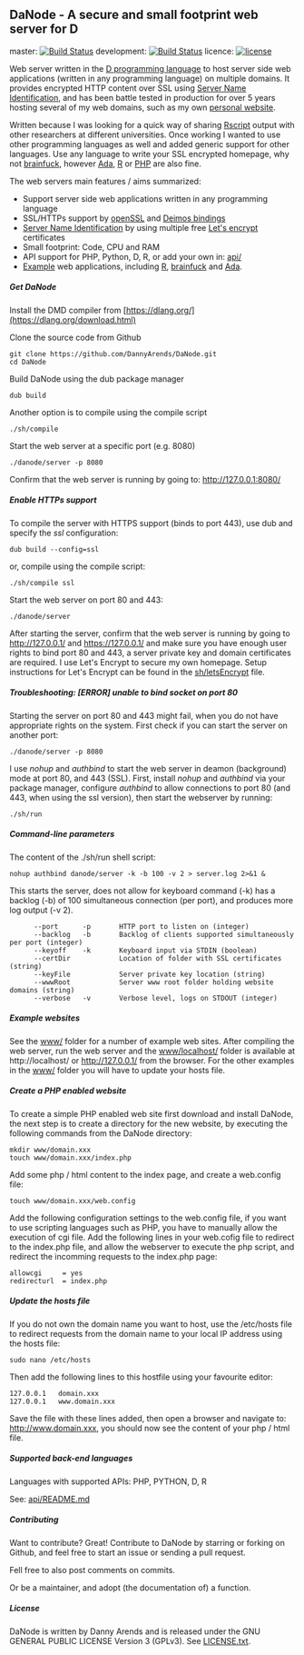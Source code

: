 DaNode - A secure and small footprint web server for D 
------------------------------------------------------
master: [![Build Status](https://travis-ci.org/DannyArends/DaNode.svg?branch=master)](https://travis-ci.org/DannyArends/DaNode)
development: [![Build Status](https://travis-ci.org/DannyArends/DaNode.svg?branch=development)](https://travis-ci.org/DannyArends/DaNode)
licence: [![license](https://img.shields.io/github/license/DannyArends/DaNode.svg?style=flat)](https://github.com/DannyArends/DaNode/blob/master/LICENSE.txt)

Web server written in the [D programming language](https://dlang.org/) to 
host server side web applications (written in any programming language) on multiple domains. 
It provides encrypted HTTP content over SSL using 
[Server Name Identification](https://en.wikipedia.org/wiki/Server_Name_Indication), 
and has been battle tested in production for over 5 years hosting several of my 
web domains, such as my own [personal website](https://www.dannyarends.nl/).

Written because I was looking for a quick way of sharing 
[Rscript](https://www.r-project.org/about.html) output with other researchers at 
different universities. Once working I wanted to use other programming languages as 
well and added generic support for other languages. Use any language to 
write your SSL encrypted homepage, why not
[brainfuck](https://en.wikipedia.org/wiki/Brainfuck), however 
[Ada](https://en.wikipedia.org/wiki/Ada), 
[R](https://www.r-project.org) or 
[PHP](https://en.wikipedia.org/wiki/PHP) are also fine.

The web servers main features / aims summarized:
- Support server side web applications written in any programming language
- SSL/HTTPs support by [openSSL](https://www.openssl.org/) and [Deimos bindings](https://github.com/D-Programming-Deimos/openssl)
- [Server Name Identification](https://en.wikipedia.org/wiki/Server_Name_Indication) by using multiple free [Let's encrypt](https://letsencrypt.org/) certificates
- Small footprint: Code, CPU and RAM
- API support for PHP, Python, D, R, or add your own in: [api/](api/)
- [Example](www/localhost/) web applications, including [R](www/localhost/rscript.r), [brainfuck](www/localhost/test.bf) and [Ada](www/localhost/test.ada).

##### Get DaNode

Install the DMD compiler from [https://dlang.org/](https://dlang.org/download.html)

Clone the source code from Github

    git clone https://github.com/DannyArends/DaNode.git
    cd DaNode

Build DaNode using the dub package manager

    dub build

Another option is to compile using the compile script

    ./sh/compile

Start the web server at a specific port (e.g. 8080)

    ./danode/server -p 8080

Confirm that the web server is running by going to: http://127.0.0.1:8080/

##### Enable HTTPs support

To compile the server with HTTPS support (binds to port 443), use dub and specify 
the _ssl_ configuration:

    dub build --config=ssl

or, compile using the compile script:

    ./sh/compile ssl

Start the web server on port 80 and 443:

    ./danode/server

After starting the server, confirm that the web server is running by going to http://127.0.0.1/ 
and https://127.0.0.1/ and make sure you have enough user rights to bind port 80 and 443, a server 
private key and domain certificates are required. I use Let's Encrypt to secure my own homepage. 
Setup instructions for Let's Encrypt can be found in the [sh/letsEncrypt](sh/letsEncrypt) file.

##### Troubleshooting: [ERROR]  unable to bind socket on port 80

Starting the server on port 80 and 443 might fail, when you do not have appropriate 
rights on the system. First check if you can start the server on another port:

    ./danode/server -p 8080

I use _nohup_ and _authbind_ to start the web server in deamon (background) mode at port 80, and 443 (SSL). 
First, install _nohup_ and _authbind_ via your package manager, configure _authbind_ to allow 
connections to port 80 (and 443, when using the ssl version), then start the webserver by running:

    ./sh/run

##### Command-line parameters

The content of the ./sh/run shell script:

    nohup authbind danode/server -k -b 100 -v 2 > server.log 2>&1 &

This starts the server, does not allow for keyboard command (-k) has a backlog (-b) 
of 100 simultaneous connection (per port), and produces more log output (-v 2).

          --port      -p       HTTP port to listen on (integer)
          --backlog   -b       Backlog of clients supported simultaneously per port (integer)
          --keyoff    -k       Keyboard input via STDIN (boolean)
          --certDir            Location of folder with SSL certificates (string)
          --keyFile            Server private key location (string)
          --wwwRoot            Server www root folder holding website domains (string)
          --verbose   -v       Verbose level, logs on STDOUT (integer)

##### Example websites

See the [www/](www/) folder for a number of example web sites. After compiling the web 
server, run the web server and the [www/localhost/](www/localhost/) folder is available 
at http://localhost/ or http://127.0.0.1/ from the browser. For the other examples in 
the [www/](www/) folder you will have to update your hosts file.

##### Create a PHP enabled website

To create a simple PHP enabled web site first download and install DaNode, the next 
step is to create a directory for the new website, by executing the following commands 
from the DaNode directory:

    mkdir www/domain.xxx
    touch www/domain.xxx/index.php

Add some php / html content to the index page, and create a web.config file:

    touch www/domain.xxx/web.config

Add the following configuration settings to the web.config file, if you want to use 
scripting languages such as PHP, you have to manually allow the execution of cgi file. 
Add the following lines in your web.cofig file to redirect to the index.php file, and 
allow the webserver to execute the php script, and redirect the incomming requests to 
the index.php page:

    allowcgi     = yes
    redirecturl  = index.php

##### Update the hosts file

If you do not own the domain name you want to host, use the /etc/hosts file to redirect 
requests from the domain name to your local IP address using the hosts file:

    sudo nano /etc/hosts

Then add the following lines to this hostfile using your favourite editor:

    127.0.0.1   domain.xxx
    127.0.0.1   www.domain.xxx

Save the file with these lines added, then open a browser and navigate to: 
http://www.domain.xxx, you should now see the content of your php / html file.

##### Supported back-end languages

Languages with supported APIs: PHP, PYTHON, D, R

See: [api/README.md](api/README.md)

##### Contributing

Want to contribute? Great! Contribute to DaNode by starring or forking on Github, 
and feel free to start an issue or sending a pull request.

Fell free to also post comments on commits.

Or be a maintainer, and adopt (the documentation of) a function.

##### License

DaNode is written by Danny Arends and is released under the GNU GENERAL PUBLIC 
LICENSE Version 3 (GPLv3). See [LICENSE.txt](LICENSE.txt).

